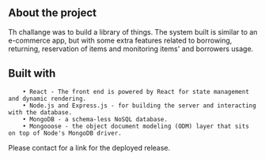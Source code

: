 ## About the project

Th challange was to build a library of things.
The system built is similar to an e-commerce app, but with some extra features related to borrowing, returning, reservation of items and monitoring items' and borrowers usage.

## Built with

```
    • React - The front end is powered by React for state management and dynamic rendering.
    • Node.js and Express.js - for building the server and interacting with the database.
    • MongoDB - a schema-less NoSQL database.
    • Mongooose - the object document modeling (ODM) layer that sits on top of Node's MongoDB driver.

```

Please contact for a link for the deployed release.
